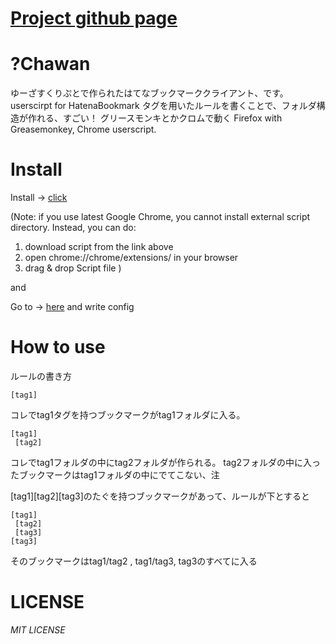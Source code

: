 [Project github page](http://hiroqn.github.com/chawan/)
===========
?Chawan
===========
ゆーざすくりぷとで作られたはてなブックマーククライアント、です。
userscirpt for HatenaBookmark
タグを用いたルールを書くことで、フォルダ構造が作れる、すごい！
グリースモンキとかクロムで動く
Firefox with Greasemonkey, Chrome userscript.

Install
==========

Install -> [click](https://github.com/hiroqn/chawan/raw/master/chawan.user.js)

(Note: if you use latest Google Chrome, you cannot install external script directory. Instead, you can do:
1. download script from the link above
2. open chrome://chrome/extensions/ in your browser
3. drag & drop Script file
)

and

Go to -> [here](http://b.hatena.ne.jp/my.name) and write config

How to use
==========
ルールの書き方

    [tag1]

コレでtag1タグを持つブックマークがtag1フォルダに入る。

    [tag1]
     [tag2]

コレでtag1フォルダの中にtag2フォルダが作られる。
tag2フォルダの中に入ったブックマークはtag1フォルダの中にでてこない、注

\[tag1\]\[tag2\]\[tag3\]のたぐを持つブックマークがあって、ルールが下とすると

    [tag1]
     [tag2]
     [tag3]
    [tag3]

そのブックマークはtag1/tag2 , tag1/tag3, tag3のすべてに入る

LICENSE
=======
*MIT LICENSE*